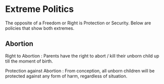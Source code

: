 # Extreme Politics

The opposite of a Freedom or Right is Protection or Security. Below are policies that show both extremes.

## Abortion

Right to Abortion
: Parents have the right to abort / kill their unborn child up till the moment of birth.

Protection against Abortion
: From conception, all unborn children will be protected against any form of harm, regardless of situation.
